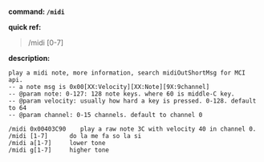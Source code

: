 <!-- BEGIN_AUTOGEN: do NOT edit in this block -->

**command: `/midi`**

**quick ref:**
> /midi [0-7]

**description:**

```
play a midi note, more information, search midiOutShortMsg for MCI api.
-- a note msg is 0x00[XX:Velocity][XX:Note][9X:9channel]
-- @param note: 0-127: 128 note keys. where 60 is middle-C key. 
-- @param velocity: usually how hard a key is pressed. 0-128. default to 64
-- @param channel: 0-15 channels. default to channel 0

/midi 0x00403C90    play a raw note 3C with velocity 40 in channel 0. 
/midi [1-7]		 do la me fa so la si     
/midi a[1-7]     lower tone
/midi g[1-7]     higher tone
```

<!-- END_AUTOGEN-->
